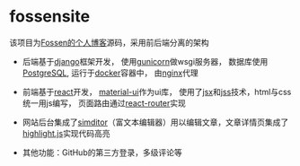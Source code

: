 # fossensite
该项目为[Fossen的个人博客](https://www.fossen.cn/)源码，采用前后端分离的架构

* 后端基于[django](https://www.djangoproject.com/)框架开发，
使用[gunicorn](http://docs.gunicorn.org/en/stable/)做wsgi服务器，
数据库使用[PostgreSQL](https://www.postgresql.org/),
运行于[docker](https://www.docker.com/)容器中，
由[nginx](http://nginx.org/en/docs/)代理

* 前端基于[react](https://reactjs.org/)开发，
[material-ui](https://material-ui.com/)作为ui库，
使用了[jsx](https://reactjs.org/docs/introducing-jsx.html)和[jss](https://github.com/cssinjs/jss)技术，html与css统一用js编写，
页面路由通过[react-router](https://reacttraining.com/react-router/web/guides/quick-start)实现

* 网站后台集成了[simditor](https://simditor.tower.im/)（富文本编辑器）用以编辑文章，文章详情页集成了[highlight.js](https://highlightjs.org/)实现代码高亮

* 其他功能：GitHub的第三方登录，多级评论等
